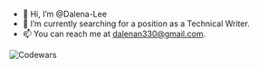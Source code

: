 - 👋 Hi, I’m @Dalena-Lee
- 🌱 I’m currently searching for a position as a Technical Writer.
- 📫 You can reach me at dalenan330@gmail.com.

![Codewars](https://github.r2v.ch/codewars?user=DalenaLee)


<!---
Dalena-Lee/Dalena-Lee is a ✨ special ✨ repository because its `README.md` (this file) appears on your GitHub profile.
You can click the Preview link to take a look at your changes.
--->
